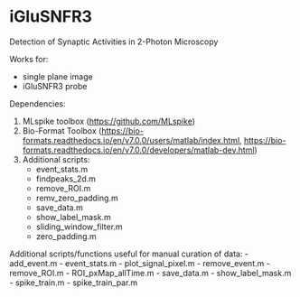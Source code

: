 # iGluSNFR3
Detection of Synaptic Activities in 2-Photon Microscopy

Works for:
- single plane image 
- iGluSNFR3 probe

Dependencies:
1) MLspike toolbox (https://github.com/MLspike)
2) Bio-Format Toolbox (https://bio-formats.readthedocs.io/en/v7.0.0/users/matlab/index.html, https://bio-formats.readthedocs.io/en/v7.0.0/developers/matlab-dev.html)
3) Additional scripts:
      - event_stats.m
      - findpeaks_2d.m
      - remove_ROI.m
      - remv_zero_padding.m
      - save_data.m
      - show_label_mask.m
      - sliding_window_filter.m
      - zero_padding.m

Additional scripts/functions useful for manual curation of data:
      - add_event.m
      - event_stats.m
      - plot_signal_pixel.m
      - remove_event.m
      - remove_ROI.m
      - ROI_pxMap_allTime.m
      - save_data.m
      - show_label_mask.m
      - spike_train.m
      - spike_train_par.m
